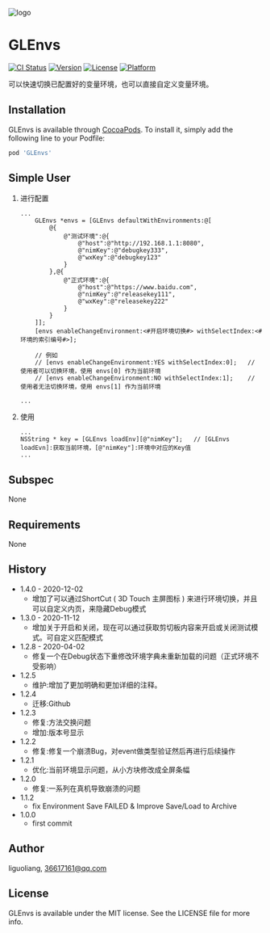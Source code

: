 ![logo](https://github.com/GL9700/gl9700.github.io/blob/master/GLSLogo_800.png?raw=true)
# GLEnvs

[![CI Status](https://img.shields.io/travis/liandyii@msn.com/GLEnvs.svg?style=flat)](https://travis-ci.org/liandyii@msn.com/GLEnvs)
[![Version](https://img.shields.io/cocoapods/v/GLEnvs.svg?style=flat)](https://cocoapods.org/pods/GLEnvs)
[![License](https://img.shields.io/cocoapods/l/GLEnvs.svg?style=flat)](https://cocoapods.org/pods/GLEnvs)
[![Platform](https://img.shields.io/cocoapods/p/GLEnvs.svg?style=flat)](https://cocoapods.org/pods/GLEnvs)

可以快速切换已配置好的变量环境，也可以直接自定义变量环境。

## Installation

GLEnvs is available through [CocoaPods](https://cocoapods.org). To install
it, simply add the following line to your Podfile:

```ruby
pod 'GLEnvs'
```

## Simple User
1. 进行配置
	```objc
	...
		GLEnvs *envs = [GLEnvs defaultWithEnvironments:@[
            @{
                @"测试环境":@{
                    @"host":@"http://192.168.1.1:8080",
                    @"nimKey":@"debugkey333",
                    @"wxKey":@"debugkey123"
                }  
            },@{
                @"正式环境":@{
                    @"host":@"https://www.baidu.com",
                    @"nimKey":@"releasekey111",
                    @"wxKey":@"releasekey222"
                }
            }
		]];
		[envs enableChangeEnvironment:<#开启环境切换#> withSelectIndex:<#环境的索引编号#>];

        // 例如
        // [envs enableChangeEnvironment:YES withSelectIndex:0];   // 使用者可以切换环境，使用 envs[0] 作为当前环境 
        // [envs enableChangeEnvironment:NO withSelectIndex:1];    // 使用者无法切换环境，使用 envs[1] 作为当前环境
		
	...
	```

2. 使用
	```objc
	...
	NSString * key = [GLEnvs loadEnv][@"nimKey"];	// [GLEnvs loadEvn]:获取当前环境，[@"nimKey"]:环境中对应的Key值
	...
	```

## Subspec
None

## Requirements
None

## History
* 1.4.0 - 2020-12-02
    * 增加了可以通过ShortCut ( 3D Touch 主屏图标 ) 来进行环境切换，并且可以自定义内页，来隐藏Debug模式
* 1.3.0 - 2020-11-12
    * 增加关于开启和关闭，现在可以通过获取剪切板内容来开启或关闭测试模式。可自定义匹配模式
* 1.2.8 - 2020-04-02
    * 修复一个在Debug状态下重修改环境字典未重新加载的问题（正式环境不受影响）
* 1.2.5
    * 维护:增加了更加明确和更加详细的注释。
* 1.2.4
    * 迁移:Github
* 1.2.3
    * 修复:方法交换问题
    * 增加:版本号显示
* 1.2.2
    * 修复:修复一个崩溃Bug，对event做类型验证然后再进行后续操作
* 1.2.1
    * 优化:当前环境显示问题，从小方块修改成全屏条幅
* 1.2.0
    * 修复:一系列在真机导致崩溃的问题
* 1.1.2
    * fix Environment Save FAILED & Improve Save/Load to Archive
* 1.0.0
    * first commit

## Author
liguoliang, 36617161@qq.com

## License

GLEnvs is available under the MIT license. See the LICENSE file for more info.

